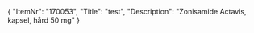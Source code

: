{
  "ItemNr": "170053",
  "Title": "test",
  "Description": "Zonisamide Actavis, kapsel, hård 50 mg"
}
